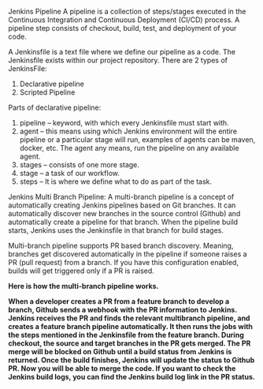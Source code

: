 Jenkins Pipeline
A pipeline is a collection of steps/stages executed in the Continuous Integration and Continuous Deployment (CI/CD) process.
 A pipeline step consists of checkout, build, test, and deployment of your code.

A Jenkinsfile is a text file where we define our pipeline as a code. The Jenkinsfile exists within our project repository.
There are 2 types of JenkinsFile:
1. Declarative pipeline
2. Scripted Pipeline

Parts of declarative pipeline:
1. pipeline – keyword, with which every Jenkinsfile must start with.
2. agent – this means using which Jenkins environment will the entire pipeline or a particular stage will run, examples of agents can be maven, docker, etc. The agent any means, run the pipeline on any available agent.
3. stages – consists of one more stage.
4. stage – a task of our workflow.
5. steps – It is where we define what to do as part of the task.

Jenkins Multi Branch Pipeline: A multi-branch pipeline is a concept of automatically creating Jenkins pipelines based on Git branches. It can automatically discover new branches in the source control (Github) and automatically create a pipeline for that branch. When the pipeline build starts, Jenkins uses the Jenkinsfile in that branch for build stages. 

Multi-branch pipeline supports PR based branch discovery. Meaning, branches get discovered automatically in the pipeline if someone raises a PR (pull request) from a branch. If you have this configuration enabled, builds will get triggered only if a PR is raised. 

<b>Here is how the multi-branch pipeline works.<b>

When a developer creates a PR from a feature branch to develop a branch, Github sends a webhook with the  PR information to Jenkins.
Jenkins receives the PR and finds the relevant multibranch pipeline, and creates a feature branch pipeline automatically. It then runs the jobs with the steps mentioned in the Jenkinsfile from the feature branch. During checkout, the source and target branches in the PR gets merged. The PR merge will be blocked on Github until a build status from Jenkins is returned.
Once the build finishes, Jenkins will update the status to Github PR. Now you will be able to merge the code. If you want to check the Jenkins build logs, you can find the Jenkins build log link in the PR status.

